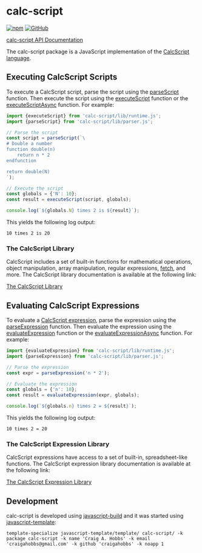 # calc-script

[![npm](https://img.shields.io/npm/v/calc-script)](https://www.npmjs.com/package/calc-script)
[![GitHub](https://img.shields.io/github/license/craigahobbs/calc-script)](https://github.com/craigahobbs/calc-script/blob/main/LICENSE)

[calc-script API Documentation](https://craigahobbs.github.io/calc-script/)

The calc-script package is a JavaScript implementation of the
[CalcScript language](https://craigahobbs.github.io/calc-script/reference/).


## Executing CalcScript Scripts

To execute a CalcScript script, parse the script using the
[parseScript](https://craigahobbs.github.io/calc-script/module-lib_parser.html#.parseScript)
function. Then execute the script using the
[executeScript](https://craigahobbs.github.io/calc-script/module-lib_runtime.html#.executeScript)
function or the
[executeScriptAsync](https://craigahobbs.github.io/calc-script/module-lib_runtimeAsync.html#.executeScriptAsync)
function. For example:

~~~ javascript
import {executeScript} from 'calc-script/lib/runtime.js';
import {parseScript} from 'calc-script/lib/parser.js';

// Parse the script
const script = parseScript(`\
# Double a number
function double(n)
    return n * 2
endfunction

return double(N)
`);

// Execute the script
const globals = {'N': 10};
const result = executeScript(script, globals);

console.log(`${globals.N} times 2 is ${result}`);
~~~

This yields the following log output:

~~~
10 times 2 is 20
~~~


### The CalcScript Library

CalcScript includes a set of built-in functions for mathematical operations, object manipulation,
array manipulation, regular expressions,
[fetch](https://craigahobbs.github.io/calc-script/library/#var.vName='fetch'),
and more. The CalcScript library
documentation is available at the following link:

[The CalcScript Library](https://craigahobbs.github.io/calc-script/library/)


## Evaluating CalcScript Expressions

To evaluate a
[CalcScript expression](https://craigahobbs.github.io/calc-script/reference/#Expressions),
parse the expression using the
[parseExpression](https://craigahobbs.github.io/calc-script/module-lib_parser.html#.parseExpression)
function. Then evaluate the expression using the
[evaluateExpression](https://craigahobbs.github.io/calc-script/module-lib_runtime.html#.evaluateExpression)
function or the
[evaluateExpressionAsync](https://craigahobbs.github.io/calc-script/module-lib_runtimeAsync.html#.evaluateExpressionAsync)
function. For example:

~~~ javascript
import {evaluateExpression} from 'calc-script/lib/runtime.js';
import {parseExpression} from 'calc-script/lib/parser.js';

// Parse the expression
const expr = parseExpression('n * 2');

// Evaluate the expression
const globals = {'n': 10};
const result = evaluateExpression(expr, globals);

console.log(`${globals.n} times 2 = ${result}`);
~~~

This yields the following log output:

~~~
10 times 2 = 20
~~~


### The CalcScript Expression Library

CalcScript expressions have access to a set of built-in, spreadsheet-like functions. The CalcScript
expression library documentation is available at the following link:

[The CalcScript Expression Library](https://craigahobbs.github.io/calc-script/library-expr/)


## Development

calc-script is developed using [javascript-build](https://github.com/craigahobbs/javascript-build#readme)
and it was started using [javascript-template](https://github.com/craigahobbs/javascript-template#readme):

```
template-specialize javascript-template/template/ calc-script/ -k package calc-script -k name 'Craig A. Hobbs' -k email 'craigahobbs@gmail.com' -k github 'craigahobbs' -k noapp 1
```
